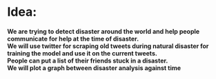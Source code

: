 <h1><strong>Idea:</strong><br></h1>
<h4>We are trying to detect disaster around the world and help people communicate for help at the time of disaster.<br>
We will use twitter for scraping old tweets during natural disaster for training the model and use it on the current tweets.<br>
People can put a list of their friends stuck in a disaster.<br>
We will plot a graph between disaster analysis against time</h4>
